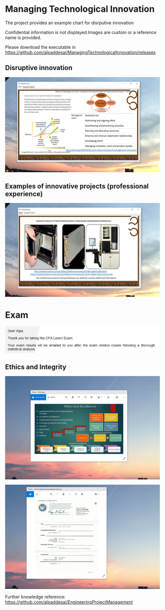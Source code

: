 # Managing Technological Innovation

The project provides an example chart for disrputive innovation

Confidential information is not displayed.Images are custom or a reference name is provided.

Please download the executable in https://github.com/alpaddesai/ManagingTechnologicalInnovation/releases

## Disruptive innovation
![image](MTIE.png)

## Examples of innovative projects (professional experience)
![image](ExampleProjects.png)

# Exam
![image](CFAExam.jpg)

## Ethics and Integrity
![image](EthicsandExcellence.png)

![image](USCopyrightCertificate.png)

Further knowledge reference: https://github.com/alpaddesai/EngineeringProjectManagement
